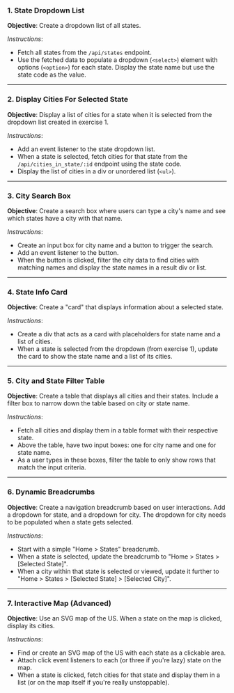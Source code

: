 ### 1. **State Dropdown List**
**Objective**: Create a dropdown list of all states. 

*Instructions*:
- Fetch all states from the `/api/states` endpoint.
- Use the fetched data to populate a dropdown (`<select>`) element with options (`<option>`) for each state. Display the state name but use the state code as the value.
  
---

### 2. **Display Cities For Selected State**
**Objective**: Display a list of cities for a state when it is selected from the dropdown list created in exercise 1.

*Instructions*:
- Add an event listener to the state dropdown list.
- When a state is selected, fetch cities for that state from the `/api/cities_in_state/:id` endpoint using the state code.
- Display the list of cities in a div or unordered list (`<ul>`).
  
---

### 3. **City Search Box**
**Objective**: Create a search box where users can type a city's name and see which states have a city with that name.

*Instructions*:
- Create an input box for city name and a button to trigger the search.
- Add an event listener to the button.
- When the button is clicked, filter the city data to find cities with matching names and display the state names in a result div or list.

---

### 4. **State Info Card**
**Objective**: Create a "card" that displays information about a selected state.

*Instructions*:
- Create a div that acts as a card with placeholders for state name and a list of cities.
- When a state is selected from the dropdown (from exercise 1), update the card to show the state name and a list of its cities.

---

### 5. **City and State Filter Table**
**Objective**: Create a table that displays all cities and their states. Include a filter box to narrow down the table based on city or state name.

*Instructions*:
- Fetch all cities and display them in a table format with their respective state.
- Above the table, have two input boxes: one for city name and one for state name.
- As a user types in these boxes, filter the table to only show rows that match the input criteria.

---

### 6. **Dynamic Breadcrumbs**
**Objective**: Create a navigation breadcrumb based on user interactions. Add a dropdown for state, and a dropdown for city. The dropdown for city needs to be populated when a state gets selected.

*Instructions*:
- Start with a simple "Home > States" breadcrumb.
- When a state is selected, update the breadcrumb to "Home > States > [Selected State]".
- When a city within that state is selected or viewed, update it further to "Home > States > [Selected State] > [Selected City]".

---


### 7. **Interactive Map (Advanced)**
**Objective**: Use an SVG map of the US. When a state on the map is clicked, display its cities.

*Instructions*:
- Find or create an SVG map of the US with each state as a clickable area.
- Attach click event listeners to each (or three if you're lazy) state on the map.
- When a state is clicked, fetch cities for that state and display them in a list (or on the map itself if you're really unstoppable).